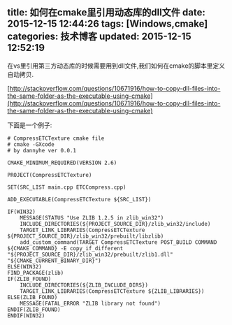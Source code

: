 title: 如何在cmake里引用动态库的dll文件
date: 2015-12-15 12:44:26
tags: [Windows,cmake]
categories: 技术博客
updated: 2015-12-15 12:52:19
---

在vs里引用第三方动态库的时候需要用到dll文件,我们如何在cmake的脚本里定义自动拷贝.

[http://stackoverflow.com/questions/10671916/how-to-copy-dll-files-into-the-same-folder-as-the-executable-using-cmake](http://stackoverflow.com/questions/10671916/how-to-copy-dll-files-into-the-same-folder-as-the-executable-using-cmake)

下面是一个例子:
<!-- more -->
~~~
# CompressETCTexture cmake file
# cmake -GXcode
# by dannyhe ver 0.0.1

CMAKE_MINIMUM_REQUIRED(VERSION 2.6)

PROJECT(CompressETCTexture)

SET(SRC_LIST main.cpp ETCCompress.cpp)

ADD_EXECUTABLE(CompressETCTexture ${SRC_LIST})

IF(WIN32)  
    MESSAGE(STATUS "Use ZLIB 1.2.5 in zlib_win32")
    INCLUDE_DIRECTORIES(${PROJECT_SOURCE_DIR}/zlib_win32/include)
	TARGET_LINK_LIBRARIES(CompressETCTexture ${PROJECT_SOURCE_DIR}/zlib_win32/prebuilt/libzlib) 
	add_custom_command(TARGET CompressETCTexture POST_BUILD COMMAND ${CMAKE_COMMAND} -E copy_if_different "${PROJECT_SOURCE_DIR}/zlib_win32/prebuilt/zlib1.dll" "${CMAKE_CURRENT_BINARY_DIR}")
ELSE(WIN32) 
FIND_PACKAGE(zlib)
IF(ZLIB_FOUND)  
	INCLUDE_DIRECTORIES(${ZLIB_INCLUDE_DIRS})
	TARGET_LINK_LIBRARIES(CompressETCTexture ${ZLIB_LIBRARIES}) 
ELSE(ZLIB_FOUND)  
	MESSAGE(FATAL_ERROR "ZLIB library not found")  
ENDIF(ZLIB_FOUND)  	
ENDIF(WIN32)
~~~